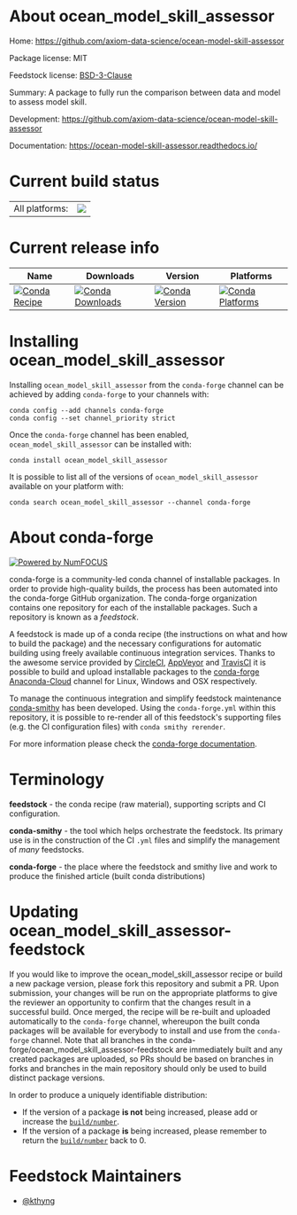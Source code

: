 About ocean_model_skill_assessor
================================

Home: https://github.com/axiom-data-science/ocean-model-skill-assessor

Package license: MIT

Feedstock license: [BSD-3-Clause](https://github.com/conda-forge/ocean_model_skill_assessor-feedstock/blob/master/LICENSE.txt)

Summary: A package to fully run the comparison between data and model to assess model skill.

Development: https://github.com/axiom-data-science/ocean-model-skill-assessor

Documentation: https://ocean-model-skill-assessor.readthedocs.io/

Current build status
====================


<table><tr><td>All platforms:</td>
    <td>
      <a href="https://dev.azure.com/conda-forge/feedstock-builds/_build/latest?definitionId=13714&branchName=master">
        <img src="https://dev.azure.com/conda-forge/feedstock-builds/_apis/build/status/ocean_model_skill_assessor-feedstock?branchName=master">
      </a>
    </td>
  </tr>
</table>

Current release info
====================

| Name | Downloads | Version | Platforms |
| --- | --- | --- | --- |
| [![Conda Recipe](https://img.shields.io/badge/recipe-ocean_model_skill_assessor-green.svg)](https://anaconda.org/conda-forge/ocean_model_skill_assessor) | [![Conda Downloads](https://img.shields.io/conda/dn/conda-forge/ocean_model_skill_assessor.svg)](https://anaconda.org/conda-forge/ocean_model_skill_assessor) | [![Conda Version](https://img.shields.io/conda/vn/conda-forge/ocean_model_skill_assessor.svg)](https://anaconda.org/conda-forge/ocean_model_skill_assessor) | [![Conda Platforms](https://img.shields.io/conda/pn/conda-forge/ocean_model_skill_assessor.svg)](https://anaconda.org/conda-forge/ocean_model_skill_assessor) |

Installing ocean_model_skill_assessor
=====================================

Installing `ocean_model_skill_assessor` from the `conda-forge` channel can be achieved by adding `conda-forge` to your channels with:

```
conda config --add channels conda-forge
conda config --set channel_priority strict
```

Once the `conda-forge` channel has been enabled, `ocean_model_skill_assessor` can be installed with:

```
conda install ocean_model_skill_assessor
```

It is possible to list all of the versions of `ocean_model_skill_assessor` available on your platform with:

```
conda search ocean_model_skill_assessor --channel conda-forge
```


About conda-forge
=================

[![Powered by NumFOCUS](https://img.shields.io/badge/powered%20by-NumFOCUS-orange.svg?style=flat&colorA=E1523D&colorB=007D8A)](http://numfocus.org)

conda-forge is a community-led conda channel of installable packages.
In order to provide high-quality builds, the process has been automated into the
conda-forge GitHub organization. The conda-forge organization contains one repository
for each of the installable packages. Such a repository is known as a *feedstock*.

A feedstock is made up of a conda recipe (the instructions on what and how to build
the package) and the necessary configurations for automatic building using freely
available continuous integration services. Thanks to the awesome service provided by
[CircleCI](https://circleci.com/), [AppVeyor](https://www.appveyor.com/)
and [TravisCI](https://travis-ci.com/) it is possible to build and upload installable
packages to the [conda-forge](https://anaconda.org/conda-forge)
[Anaconda-Cloud](https://anaconda.org/) channel for Linux, Windows and OSX respectively.

To manage the continuous integration and simplify feedstock maintenance
[conda-smithy](https://github.com/conda-forge/conda-smithy) has been developed.
Using the ``conda-forge.yml`` within this repository, it is possible to re-render all of
this feedstock's supporting files (e.g. the CI configuration files) with ``conda smithy rerender``.

For more information please check the [conda-forge documentation](https://conda-forge.org/docs/).

Terminology
===========

**feedstock** - the conda recipe (raw material), supporting scripts and CI configuration.

**conda-smithy** - the tool which helps orchestrate the feedstock.
                   Its primary use is in the construction of the CI ``.yml`` files
                   and simplify the management of *many* feedstocks.

**conda-forge** - the place where the feedstock and smithy live and work to
                  produce the finished article (built conda distributions)


Updating ocean_model_skill_assessor-feedstock
=============================================

If you would like to improve the ocean_model_skill_assessor recipe or build a new
package version, please fork this repository and submit a PR. Upon submission,
your changes will be run on the appropriate platforms to give the reviewer an
opportunity to confirm that the changes result in a successful build. Once
merged, the recipe will be re-built and uploaded automatically to the
`conda-forge` channel, whereupon the built conda packages will be available for
everybody to install and use from the `conda-forge` channel.
Note that all branches in the conda-forge/ocean_model_skill_assessor-feedstock are
immediately built and any created packages are uploaded, so PRs should be based
on branches in forks and branches in the main repository should only be used to
build distinct package versions.

In order to produce a uniquely identifiable distribution:
 * If the version of a package **is not** being increased, please add or increase
   the [``build/number``](https://docs.conda.io/projects/conda-build/en/latest/resources/define-metadata.html#build-number-and-string).
 * If the version of a package **is** being increased, please remember to return
   the [``build/number``](https://docs.conda.io/projects/conda-build/en/latest/resources/define-metadata.html#build-number-and-string)
   back to 0.

Feedstock Maintainers
=====================

* [@kthyng](https://github.com/kthyng/)


